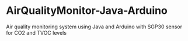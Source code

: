 # AirQualityMonitor-Java-Arduino
Air quality monitoring system using Java and Arduino with SGP30 sensor for CO2 and TVOC levels
